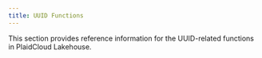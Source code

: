 ```yaml
---
title: UUID Functions
---
```


This section provides reference information for the UUID-related functions in PlaidCloud Lakehouse.

<IndexOverviewList />
